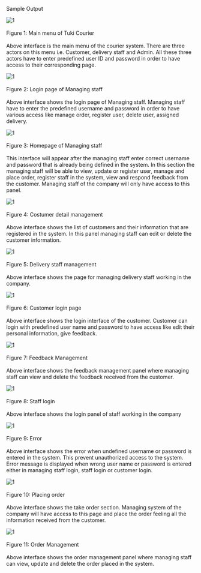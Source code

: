 
Sample Output 
 <br/>

 ![1](Output/1.homeM.jpg)
 <br/> <br/>
Figure 1: Main menu of Tuki Courier
 <br/> <br/>
Above interface is the main menu of the courier system. There are three actors on this menu i.e. Customer, delivery staff and Admin. All these three actors have to enter predefined user ID and password in order to have access to their corresponding page.
 
 ![1](Output/2%20users.jpg)
  <br/> <br/>
Figure 2: Login page of Managing staff
 <br/> <br/>
Above interface shows the login page of Managing staff. Managing staff have to enter the predefined username and password in order to have various access like manage order, register user, delete user, assigned delivery.

  ![1](Output/3%20login.jpg) <br/> <br/>
Figure 3: Homepage of Managing staff
 <br/> <br/>
This interface will appear after the managing staff enter correct username and password that is already being defined in the system. In this section the managing staff will be able to view, update or register user, manage and place order, register staff in the system, view and respond feedback from the customer. Managing staff of the company will only have access to this panel.



   ![1](Output/4%20cmlist.jpg) <br/> <br/>
Figure 4:  Costumer detail management
 <br/> <br/>
Above interface shows the list of customers and their information that are registered in the system. In this panel managing staff can edit or delete the customer information.

   ![1](Output/5%20stafflist.jpg) <br/> <br/>
Figure 5: Delivery staff management
 <br/> <br/>
Above interface shows the page for managing delivery staff working in the company.
 

  ![1](Output/6uLogin.jpg) <br/> <br/>
Figure 6: Customer login page
 <br/> <br/>
Above interface shows the login interface of the customer. Customer can login with predefined user name and password to have access like edit their personal information, give feedback.

   ![1](Output/7feedback.jpg) <br/> <br/>
Figure 7: Feedback Management
 <br/> <br/>
Above interface shows the feedback management panel where managing staff can view and delete the feedback received from the customer.

   ![1](Output/8%20stafflogin.jpg) <br/> <br/>
Figure 8: Staff login
 <br/> <br/>
Above interface shows the login panel of staff working in the company



   ![1](Output/9%20error.jpg) <br/> <br/>
Figure 9: Error
 <br/> <br/>
Above interface shows the error when undefined username or password is entered in the system. This prevent unauthorized access to the system. Error message is displayed when wrong user name or password is entered either in managing staff login, staff login or customer login.

   ![1](Output/10%20fromTo.jpg) <br/> <br/>
Figure 10: Placing order
 <br/> <br/>
Above interface shows the take order section. Managing system of the company will have access to this page and place the order feeling all the information received from the customer.
 
   ![1](Output/11%20orderlList.jpg) <br/> <br/>
Figure 11: Order Management
 <br/> <br/>
Above interface shows the order management panel where managing staff can view, update and delete the order placed in the system.
